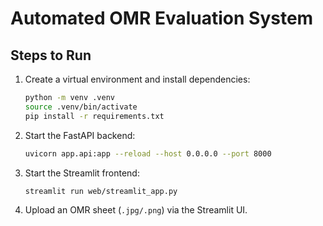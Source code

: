 # Automated OMR Evaluation System

## Steps to Run

1. Create a virtual environment and install dependencies:
   ```bash
   python -m venv .venv
   source .venv/bin/activate
   pip install -r requirements.txt
   ```

2. Start the FastAPI backend:
   ```bash
   uvicorn app.api:app --reload --host 0.0.0.0 --port 8000
   ```

3. Start the Streamlit frontend:
   ```bash
   streamlit run web/streamlit_app.py
   ```

4. Upload an OMR sheet (`.jpg/.png`) via the Streamlit UI.
